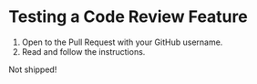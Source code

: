 # Testing a Code Review Feature

1. Open to the Pull Request with your GitHub username.
2. Read and follow the instructions.

Not shipped!

